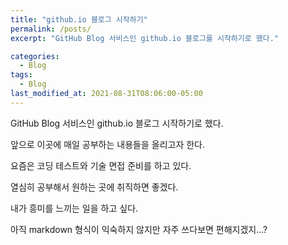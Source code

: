 ```yaml
---
title: "github.io 블로그 시작하기"
permalink: /posts/
excerpt: "GitHub Blog 서비스인 github.io 블로그를 시작하기로 했다."

categories:
  - Blog
tags:
  - Blog
last_modified_at: 2021-08-31T08:06:00-05:00
---
```


GitHub Blog 서비스인 github.io 블로그 시작하기로 했다.

앞으로 이곳에 매일 공부하는 내용들을 올리고자 한다.

요즘은 코딩 테스트와 기술 면접 준비를 하고 있다.

열심히 공부해서 원하는 곳에 취직하면 좋겠다.

내가 흥미를 느끼는 일을 하고 싶다.

아직 markdown 형식이 익숙하지 않지만 자주 쓰다보면 편해지겠지...?
